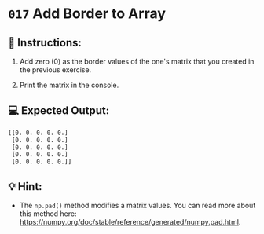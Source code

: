 # `017` Add Border to Array

## 📝 Instructions:

1. Add zero (0) as the border values of the one's matrix that you created in the previous exercise.

2. Print the matrix in the console.

## 💻 Expected Output:

```bash
[[0. 0. 0. 0. 0.]
 [0. 0. 0. 0. 0.]
 [0. 0. 0. 0. 0.]
 [0. 0. 0. 0. 0.]
 [0. 0. 0. 0. 0.]]
```

## 💡 Hint:

+ The `np.pad()` method modifies a matrix values. You can read more about this method here: https://numpy.org/doc/stable/reference/generated/numpy.pad.html.
